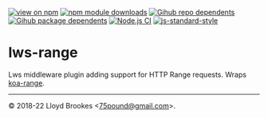 [![view on npm](https://badgen.net/npm/v/lws-range)](https://www.npmjs.org/package/lws-range)
[![npm module downloads](https://badgen.net/npm/dt/lws-range)](https://www.npmjs.org/package/lws-range)
[![Gihub repo dependents](https://badgen.net/github/dependents-repo/lwsjs/range)](https://github.com/lwsjs/range/network/dependents?dependent_type=REPOSITORY)
[![Gihub package dependents](https://badgen.net/github/dependents-pkg/lwsjs/range)](https://github.com/lwsjs/range/network/dependents?dependent_type=PACKAGE)
[![Node.js CI](https://github.com/lwsjs/range/actions/workflows/node.js.yml/badge.svg)](https://github.com/lwsjs/range/actions/workflows/node.js.yml)
[![js-standard-style](https://img.shields.io/badge/code%20style-standard-brightgreen.svg)](https://github.com/feross/standard)

# lws-range

Lws middleware plugin adding support for HTTP Range requests. Wraps [koa-range](https://github.com/koajs/koa-range).

* * *

&copy; 2018-22 Lloyd Brookes \<75pound@gmail.com\>.
